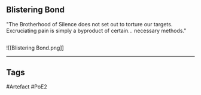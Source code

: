 ## Blistering Bond
"The Brotherhood of Silence does not set out to torture our targets.
Excruciating pain is simply a byproduct of certain... necessary methods."
##
![[Blistering Bond.png]]

---
## Tags
#Artefact
#PoE2